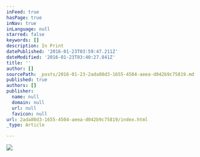 ```yaml
---
inFeed: true
hasPage: true
inNav: true
inLanguage: null
starred: false
keywords: []
description: In Print
datePublished: '2016-01-23T03:59:47.211Z'
dateModified: '2016-01-23T03:40:27.841Z'
title: ''
author: []
sourcePath: _posts/2016-01-23-2ada80d3-1655-4504-aeea-d042b9c75819.md
published: true
authors: []
publisher:
  name: null
  domain: null
  url: null
  favicon: null
url: 2ada80d3-1655-4504-aeea-d042b9c75819/index.html
_type: Article

---
```

![](https://the-grid-user-content.s3-us-west-2.amazonaws.com/d781079a-5eac-4d9a-b004-6f4dda46bb82.jpg)